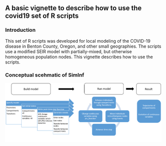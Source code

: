 ## A basic vignette to describe how to use the covid19 set of R scripts
### Introduction
This set of R scripts was developed for local modeling of the COVID-19 disease in Benton County, Oregon, and other small geographies. The scripts use a modified SEIR model with partially-mixed, but otherwise homogeneous population nodes. This vignette describes how to use the scripts.

### Conceptual scehmatic of SimInf
![Conceptual schematic of SimInf](images/simInfSchematic.png)
